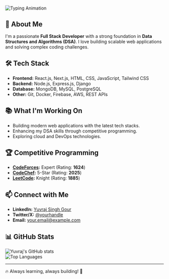 # <p align="center">
  <img src="https://readme-typing-svg.herokuapp.com?font=Fira+Code&weight=900&size=30&duration=2000&pause=1000&color=000000&center=true&vCenter=true&width=600&lines=Hi%2C+I'm+Yuvraj+Singh+Gour!;Full+Stack+Developer;Competitive+Programmer" alt="Typing Animation" />
</p>

## 🚀 About Me
I'm a passionate **Full Stack Developer** with a strong foundation in **Data Structures and Algorithms (DSA)**. I love building scalable web applications and solving complex coding challenges.

## 🛠️ Tech Stack
- **Frontend:** React.js, Next.js, HTML, CSS, JavaScript, Tailwind CSS  
- **Backend:** Node.js, Express.js, Django  
- **Database:** MongoDB, MySQL, PostgreSQL  
- **Other:** Git, Docker, Firebase, AWS, REST APIs  

## 📚 What I'm Working On
- Building modern web applications with the latest tech stacks.  
- Enhancing my DSA skills through competitive programming.  
- Exploring cloud and DevOps technologies.  

## 🏆 Competitive Programming
- **[CodeForces](https://codeforces.com/profile/yourhandle):** Expert (Rating: **1624**)  
- **[CodeChef](https://www.codechef.com/users/yourhandle):** 5-Star (Rating: **2025**)  
- **[LeetCode](https://leetcode.com/yourhandle/):** Knight (Rating: **1885**)  

## 📫 Connect with Me
- **LinkedIn:** [Yuvraj Singh Gour](https://www.linkedin.com/in/yuvraj-singh-gour-214424241/)  
- **Twitter/X:** [@yourhandle](https://twitter.com/yourhandle)  
- **Email:** your.email@example.com  

## 📊 GitHub Stats
![Yuvraj's GitHub stats](https://github-readme-stats.vercel.app/api?username=yuv5120&show_icons=true&theme=radical)  
![Top Languages](https://github-readme-stats.vercel.app/api/top-langs/?username=yuv5120&layout=compact&theme=radical)  

---
🔥 Always learning, always building! 🚀


